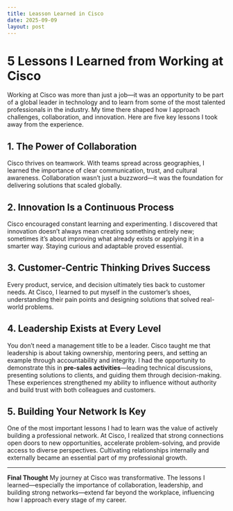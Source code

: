 ```yaml
---
title: Leasson Learned in Cisco
date: 2025-09-09
layout: post
---
```


# 5 Lessons I Learned from Working at Cisco

Working at Cisco was more than just a job—it was an opportunity to be part of a global leader in technology and to learn from some of the most talented professionals in the industry. My time there shaped how I approach challenges, collaboration, and innovation. Here are five key lessons I took away from the experience.

## 1. The Power of Collaboration
Cisco thrives on teamwork. With teams spread across geographies, I learned the importance of clear communication, trust, and cultural awareness. Collaboration wasn’t just a buzzword—it was the foundation for delivering solutions that scaled globally.

## 2. Innovation Is a Continuous Process
Cisco encouraged constant learning and experimenting. I discovered that innovation doesn’t always mean creating something entirely new; sometimes it’s about improving what already exists or applying it in a smarter way. Staying curious and adaptable proved essential.

## 3. Customer-Centric Thinking Drives Success
Every product, service, and decision ultimately ties back to customer needs. At Cisco, I learned to put myself in the customer’s shoes, understanding their pain points and designing solutions that solved real-world problems.

## 4. Leadership Exists at Every Level
You don’t need a management title to be a leader. Cisco taught me that leadership is about taking ownership, mentoring peers, and setting an example through accountability and integrity. I had the opportunity to demonstrate this in **pre-sales activities**—leading technical discussions, presenting solutions to clients, and guiding them through decision-making. These experiences strengthened my ability to influence without authority and build trust with both colleagues and customers.

## 5. Building Your Network Is Key
One of the most important lessons I had to learn was the value of actively building a professional network. At Cisco, I realized that strong connections open doors to new opportunities, accelerate problem-solving, and provide access to diverse perspectives. Cultivating relationships internally and externally became an essential part of my professional growth.

---

**Final Thought**
My journey at Cisco was transformative. The lessons I learned—especially the importance of collaboration, leadership, and building strong networks—extend far beyond the workplace, influencing how I approach every stage of my career.
